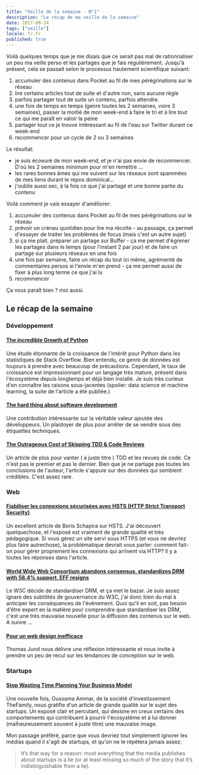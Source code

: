 ```yaml
---
title: "Veille de la semaine - N°1"
description: "Le récap de ma veille de la semaine"
date: 2017-09-24
tags: ["veille"]
locale: fr-fr
published: true
---
```


Voilà quelques temps que je me disais que ce serait pas mal de rationnaliser un peu ma veille perso et les partages que je fais régulièrement. Jusqu'à présent, cela se passait selon le processus hautement scientifique suivant: 

1. accumuler des contenus dans Pocket au fil de mes pérégrinations sur le réseau
2. lire certains articles tout de suite et d'autre non, sans aucune règle
3. parfois partager tout de suite un contenu, parfois attendre.
4. une fois de temps en temps (genre toutes les 2 semaines, voire 3 semaines), passer la moitié de mon week-end à faire le tri et à lire tout ce qui me paraît en valoir la peine
5. partager tout ce je trouve intéressant au fil de l'eau sur Twitter durant ce week-end
6. recommencer pour un cycle de 2 ou 3 semaines

Le résultat:
- je suis écoeuré de mon week-end, et je n'ai pas envie de recommencer. D'où les 2 semaines minimum pour m'en remettre ... 
- les rares bonnes âmes qui me suivent sur les réseaux sont spammées de mes liens durant le repos dominical... 
- j'oublie aussi sec, à la fois ce que j'ai partagé et une bonne partie du contenu

Voilà comment je vais essayer d'améliorer:

1. accumuler des contenus dans Pocket au fil de mes pérégrinations sur le réseau
2. prévoir un crénau quotidien pour lire ma récolte - au passage, ça permet d'essayer de traiter les problèmes de focus (mais c'est un autre sujet)
3. si ça me plait, préparer un partage sur Buffer - ça me permet d'égrener les partages dans le temps (pour l'instant 2 par jour) et de faire un partage sur plusieurs réseaux en une fois
4. une fois par semaine, faire un récap du tout ici même, agrémenté de commentaires persos si l'envie m'en prend - ça me permet aussi de fixer à plus long terme ce que j'ai lu
5. recommencer

Ça vous paraît bien ? moi aussi. 

## Le récap de la semaine

### Développement

#### [The incredible Growth of Python](https://stackoverflow.blog/2017/09/06/incredible-growth-python/)

Une étude étonnante de la croissance de l'intérêt pour Python dans les statistiques de Stack Overflow. Bien entendu, ce genre de données est toujours à prendre avec beaucoup de précautions.
Cependant, le taux de croissance est impressionnant pour un langage très mature, présent dans l'écosystème depuis longtemps et déjà bien installé. Je suis très curieux d'en connaître les raisons sous-jacentes (spoiler: data science et machine learning, la suite de l'article a été publiée.)

#### [The hard thing about software development](https://www.linkedin.com/pulse/hard-thing-software-development-jesse-watson/)

Une contribution intéressante sur la véritable valeur ajoutée des développeurs. Un plaidoyer de plus pour arrêter de se vendre sous des étiquettes techniques.

#### [The Outrageous Cost of Skipping TDD & Code Reviews](https://medium.com/javascript-scene/the-outrageous-cost-of-skipping-tdd-code-reviews-57887064c412)

Un article de plus pour vanter ( à juste titre ) TDD et les revues de code. Ce n'est pas le premier et pas le dernier. Bien que je ne partage pas toutes les conclusions de l'auteur, l'article s'appuie sur des données qui semblent crédibles. C'est assez rare.

### Web 

#### [Fiabiliser les connexions sécurisées avec HSTS (HTTP Strict Transport Security)](https://blog.dareboost.com/fr/2017/09/hsts-fiabiliser-connexions-securisees/)

Un excellent article de Boris Schapira sur HSTS. J'ai découvert quelquechose, et l'exposé est vraiment de grande qualité et très pédagogique. Si vous gérez un site servi sous HTTPS (et vous ne devriez plus faire autrechose), la problématique devrait vous parler: comment fait-on pour gérer proprement les connexions qui arrivent via HTTP? Il y a toutes les réponses dans l'article.

#### [World Wide Web Consortium abandons consensus, standardizes DRM with 58.4% support, EFF resigns](https://boingboing.net/2017/09/18/antifeatures-for-all.html)
 
Le W3C décide de standardiser DRM, et ça met le bazar. Je suis assez ignare des subtilités de gouvernance du W3C, j'ai donc bien du mal à anticiper les conséquences de l'événement. 
Quoi qu'il en soit, pas besoin d'être expert en la matière pour comprendre que standardiser les DRM, c'est une très mauvaise nouvelle pour la diffusion des contenus sur le web. A suivre ...
 
#### [Pour un web design inefficace](http://sacripant.fr/notes/38/pour-un-web-design-inefficace)

Thomas Jund nous délivre une réflexion intéressante et nous invite à prendre un peu de recul sur les tendances de conception sur le web.

### Startups

#### [Stop Wasting Time Planning Your Business Model](https://salon.thefamily.co/stop-wasting-time-planning-your-business-model-50275e8d054b)

Une nouvelle fois, Oussama Ammar, de la société d'investissement TheFamily, nous gratifie d'un article de grande qualité sur le sujet des startups. Un exposé clair et percutant, qui dessine en creux certains des comportements qui contribuent à pourrir l'écosystème et à lui donner (malheureusement souvent à juste titre) une mauvaise image. 

Mon passage préféré, parce que vous devriez tout simplement ignorer les médias quand il s'agit de startups, et qu'on ne le répétera jamais assez:

> It’s that way for a reason: most everything that the media publishes about startups is a lie (or at least missing so much of the story that it’s indistinguishable from a lie).
